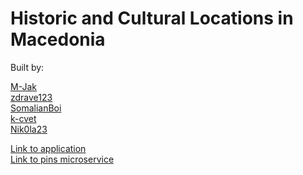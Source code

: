 # Historic and Cultural Locations in Macedonia
Built by:

[M-Jak](https://github.com/M-Jak)\
[zdrave123](https://github.com/zdrave123)\
[SomalianBoi](https://github.com/SomalianBoi)\
[k-cvet](https://github.com/k-cvet)\
[Nik0la23](https://github.com/Nik0la23)

[Link to application](https://omm-app.nicepebble-3b5681aa.westeurope.azurecontainerapps.io/)\
[Link to pins microservice](https://omm-api.nicepebble-3b5681aa.westeurope.azurecontainerapps.io)
